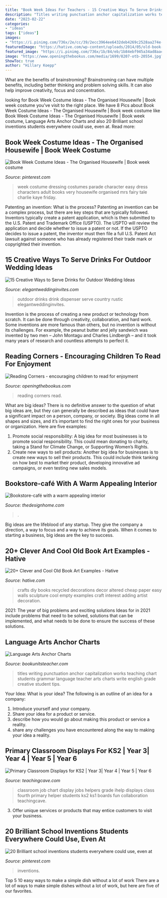 ```yaml
---
title: "Book Week Ideas For Teachers - 15 Creative Ways To Serve Drinks For Outdoor Wedding Ideas"
description: "Titles writing punctuation anchor capitalization works teaching chart students grammar language teacher arts charts write english grade creative student tips"
date: "2023-02-22"
categories:
- "ideas"
tags: ["ideas"]
images:
- "https://i.pinimg.com/736x/2e/cc/39/2ecc3964ee6432deb4269c2528aa274e--book-week-costume-book-costumes.jpg"
featuredImage: "https://hative.com/wp-content/uploads/2014/05/old-book-art/22-book-wall-art.jpg"
featured_image: "https://i.pinimg.com/736x/1b/84/eb/1b84ebf945a34ad8aacf859e81c7c40d.jpg"
image: "https://www.openingthebookus.com/media/1699/8207-otb-20554.jpg?anchor=center&amp;mode=crop&amp;width=1200&amp;height=960&amp;mode=crop&amp;quality=50&amp;bgcolor=fff"
ShowToc: true
author: "Hillary Koepp"
---
```



What are the benefits of brainstroming?
Brainstroming can have multiple benefits, including better thinking and problem solving skills. It can also help improve creativity, focus and concentration.

	

		
looking for Book Week Costume Ideas - The Organised Housewife | Book week costume you've visit to the right place. We have 8 Pics about Book Week Costume Ideas - The Organised Housewife | Book week costume like Book Week Costume Ideas - The Organised Housewife | Book week costume, Language Arts Anchor Charts and also 20 Brilliant school inventions students everywhere could use, even at. Read more:
		
    
## Book Week Costume Ideas - The Organised Housewife | Book Week Costume

<img loading=lazy src="https://i.pinimg.com/736x/2e/cc/39/2ecc3964ee6432deb4269c2528aa274e--book-week-costume-book-costumes.jpg" onerror="this.onerror=null;this.src='https://tse2.mm.bing.net/th?id=OIP.L-a6MfgMkpkQU_-eu15eiwHaLH&amp;pid=15.1';" alt="Book Week Costume Ideas - The Organised Housewife | Book week costume">

_Source: pinterest.com_

>week costume dressing costumes parade character easy dress characters adult books very housewife organised mrs fairy tale charlie kaye friday. 

	

Patenting an invention: What is the process?
Patenting an invention can be a complex process, but there are key steps that are typically followed. Inventors typically create a patent application, which is then submitted to the U.S. Patent and Trademark Office (USPTO). The USPTO will review the application and decide whether to issue a patent or not. If the USPTO decides to issue a patent, the inventor must then file a full U.S. Patent Act lawsuit against someone who has already registered their trade mark or copyrighted their invention.

    
## 15 Creative Ways To Serve Drinks For Outdoor Wedding Ideas

<img loading=lazy src="https://www.elegantweddinginvites.com/wedding-blog/wp-content/uploads/2015/06/country-rustic-outdoor-wedding-drink-dispenser-ideas.jpg" onerror="this.onerror=null;this.src='https://tse4.mm.bing.net/th?id=OIP.p6hxl9JYVtRH8a-yiPkP5wHaLH&amp;pid=15.1';" alt="15 Creative Ways to Serve Drinks for Outdoor Wedding Ideas">

_Source: elegantweddinginvites.com_

>outdoor drinks drink dispenser serve country rustic elegantweddinginvites. 

	

Invention is the process of creating a new product or technology from scratch. It can be done through creativity, collaboration, and hard work. Some inventions are more famous than others, but no invention is without its challenges. For example, the peanut butter and jelly sandwich was invented by two men – John Montagu and Charles Lindbergh – and it took many years of research and countless attempts to perfect it.

    
## Reading Corners - Encouraging Children To Read For Enjoyment

<img loading=lazy src="https://www.openingthebookus.com/media/1699/8207-otb-20554.jpg?anchor=center&amp;mode=crop&amp;width=1200&amp;height=960&amp;mode=crop&amp;quality=50&amp;bgcolor=fff" onerror="this.onerror=null;this.src='https://tse2.mm.bing.net/th?id=OIP.kpGENITt3NmgtBgngwXFUwHaF7&amp;pid=15.1';" alt="Reading Corners - encouraging children to read for enjoyment">

_Source: openingthebookus.com_

>reading corners read. 

	

What are big ideas?
There is no definitive answer to the question of what big ideas are, but they can generally be described as ideas that could have a significant impact on a person, company, or society. Big ideas come in all shapes and sizes, and it’s important to find the right ones for your business or organization. Here are five examples: 
1. Promote social responsibility: A big idea for most businesses is to promote social responsibility. This could mean donating to charity, taking a Stand for Climate Change, or Supporting Women’s Rights. 
2. Create new ways to sell products: Another big idea for businesses is to create new ways to sell their products. This could include think tanking on how best to market their product, developing innovative ad campaigns, or even testing new sales models. 

    
## Bookstore-café With A Warm Appealing Interior

<img loading=lazy src="http://thedesignhome.com/wp-content/uploads/2015/12/Bookstore-café-with-a-warm-appealing-interior5.jpg" onerror="this.onerror=null;this.src='https://tse3.mm.bing.net/th?id=OIP.li9OGN110zOHxVDx_RGs9AHaE7&amp;pid=15.1';" alt="Bookstore-café with a warm appealing interior">

_Source: thedesignhome.com_

>. 

	

Big ideas are the lifeblood of any startup. They give the company a direction, a way to focus and a way to achieve its goals. When it comes to starting a business, big ideas are the key to success.

    
## 20+ Clever And Cool Old Book Art Examples - Hative

<img loading=lazy src="https://hative.com/wp-content/uploads/2014/05/old-book-art/22-book-wall-art.jpg" onerror="this.onerror=null;this.src='https://tse1.mm.bing.net/th?id=OIP.R4FRLsD_G8-ycv95HnIX3AHaJ4&amp;pid=15.1';" alt="20+ Clever and Cool Old Book Art Examples - Hative">

_Source: hative.com_

>crafts diy books recycled decorations decor altered cheap paper easy walls sculpture cool empty examples craft interest adding artist decoration. 

	

2021: The year of big problems and exciting solutions
Ideas for in 2021 include problems that need to be solved, solutions that can be implemented, and what needs to be done to ensure the success of these solutions.

    
## Language Arts Anchor Charts

<img loading=lazy src="https://www.bookunitsteacher.com/flipchart/reading/punctuation/titlesmall.jpg" onerror="this.onerror=null;this.src='https://tse1.mm.bing.net/th?id=OIP.otrxPREDKdUQZpwiTzrSTwHaKo&amp;pid=15.1';" alt="Language Arts Anchor Charts">

_Source: bookunitsteacher.com_

>titles writing punctuation anchor capitalization works teaching chart students grammar language teacher arts charts write english grade creative student tips. 

	

Your Idea: What is your idea?
The following is an outline of an idea for a company:
1. Introduce yourself and your company.
2. Share your idea for a product or service.
3. describe how you would go about making this product or service a reality.
4. share any challenges you have encountered along the way to making your idea a reality.

    
## Primary Classroom Displays For KS2 | Year 3| Year 4 | Year 5 | Year 6

<img loading=lazy src="https://www.teachingcave.com/wp-content/uploads/2013/10/ihelp.jpg" onerror="this.onerror=null;this.src='https://tse2.mm.bing.net/th?id=OIP.jz-K9hgKZfxAyzBIi7K_ZQHaJ3&amp;pid=15.1';" alt="Primary Classroom Displays for KS2 | Year 3| Year 4 | Year 5 | Year 6">

_Source: teachingcave.com_

>classroom job chart display jobs helpers grade ihelp displays class fourth primary helper students ks2 ks1 boards fun collaboration teachingcave. 

	

3. Offer unique services or products that may entice customers to visit your business.

    
## 20 Brilliant School Inventions Students Everywhere Could Use, Even At

<img loading=lazy src="https://i.pinimg.com/736x/1b/84/eb/1b84ebf945a34ad8aacf859e81c7c40d.jpg" onerror="this.onerror=null;this.src='https://tse2.mm.bing.net/th?id=OIP.whYjzN_ZKEQSrg3lwpT-kQHaLH&amp;pid=15.1';" alt="20 Brilliant school inventions students everywhere could use, even at">

_Source: pinterest.com_

>inventions. 

	

Top 5 10 easy ways to make a simple dish without a lot of work
There are a lot of ways to make simple dishes without a lot of work, but here are five of our favorites.

